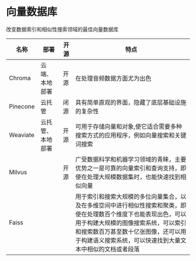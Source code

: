 # 向量数据库


改变数据索引和相似性搜索领域的最佳向量数据库

| 名称 | 部署 | 开源 | 特点 |
| --- | --- | --- | --- |
| Chroma | 云端、本地部署 | 开源 | 在处理音频数据方面尤为出色 |
| Pinecone | 云托管 | 闭源 | 具有简单直观的界面，隐藏了底层基础设施的复杂性 |
| Weaviate | 云托管、本地部署 | 开源 | 可用于存储向量和对象,使它适合需要多种搜索方式的应用程序，例如向量搜索和关键词搜索 |
| Milvus |  | 开源 | 广受数据科学和机器学习领域的青睐，主要优势之一是可靠的向量索引和查询支持，即使在处理大规模数据集时，也能快速找到相似向量 |
| Faiss |  |  | 用于索引和搜索大规模的多位向量集合，以及在多维空间中进行相似性搜索和聚类，即使在处理数百个维度下也能表现出色，可以用于构建大规模的图像搜索系统，可以索引和搜索数百万甚至数十亿张图像，还可以用于构建语义搜索系统，可以快速找到大量文本中相似的文档或者段落 |
